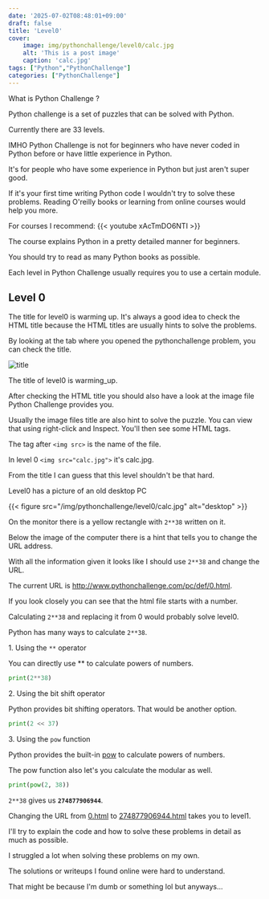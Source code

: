 ```yaml
---
date: '2025-07-02T08:48:01+09:00'
draft: false
title: 'Level0'
cover: 
    image: img/pythonchallenge/level0/calc.jpg
    alt: 'This is a post image'
    caption: 'calc.jpg'
tags: ["Python","PythonChallenge"]
categories: ["PythonChallenge"]
---
```


What is Python Challenge ?

Python challenge is a set of puzzles that can be solved with Python.

Currently there are 33 levels.

IMHO Python Challenge is not for beginners who have never coded in Python before or have little experience in Python.

It's for people who have some experience in Python but just aren't super good.

If it's your first time writing Python code I wouldn't try to solve these problems.
Reading O'reilly books or learning from online courses would help you more.

For courses I recommend:
{{< youtube xAcTmDO6NTI >}}

The course explains Python in a pretty detailed manner for beginners.


You should try to read as many Python books as possible. 


Each level in Python Challenge usually requires you to use a certain module.

## Level 0

The title for level0 is warming up.
It's always a good idea to check the HTML title because the HTML titles are usually hints to solve the problems.


By looking at the tab where you opened the pythonchallenge problem, you can check the title.


![title](/img/pythonchallenge/level0/warming_up.png)


The title of level0 is warming_up.


After checking the HTML title you should also have a look at the image file Python Challenge provides you.


Usually the image files title are also hint to solve the puzzle. You can view that using right-click and Inspect.
You'll then see some HTML tags.


The tag after `<img src>` is the name of the file.


In level 0 `<img src="calc.jpg">` it's calc.jpg.


From the title I can guess that this level shouldn't be that hard.


Level0 has a picture of an old desktop PC 


{{< figure src="/img/pythonchallenge/level0/calc.jpg" alt="desktop" >}}


On the monitor there is a yellow rectangle with `2**38` written on it.


Below the image of the computer there is a hint that tells you to change the URL address.


With all the information given it looks like I should use `2**38` and change the URL.


The current URL is http://www.pythonchallenge.com/pc/def/0.html.


If you look closely you can see that the html file starts with a number.


Calculating `2**38` and replacing it from 0 would probably solve level0.


Python has many ways to calculate `2**38`.


1\. Using the `**` operator


You can directly use \*\* to calculate powers of numbers.


```python
print(2**38)
```


2\. Using the bit shift operator


Python provides bit shifting operators. That would be another option.


```python
print(2 << 37)
```


3\. Using the `pow` function


Python provides the built-in [pow](https://docs.python.org/3/library/functions.html#pow) to calculate powers of numbers.


The pow function also let's you calculate the modular as well.


```python
print(pow(2, 38))
```


`2**38` gives us **`274877906944`**.


Changing the URL from [0.html](http://www.pythonchallenge.com/pc/def/0.html) to [274877906944.html](http://www.pythonchallenge.com/pc/def/274877906944.html) takes you to level1.


I'll try to explain the code and how to solve these problems in detail as much as possible.


I struggled a lot when solving these problems on my own.


The solutions or writeups I found online were hard to understand.


That might be because I'm dumb or something lol but anyways...